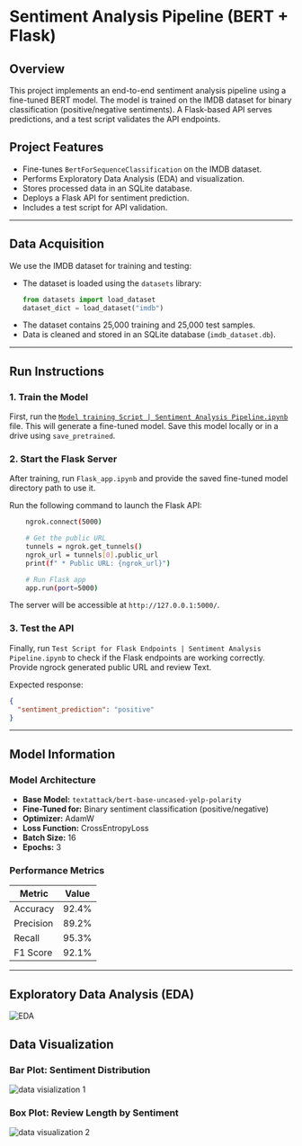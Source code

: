 # Sentiment Analysis Pipeline (BERT + Flask)

## Overview
This project implements an end-to-end sentiment analysis pipeline using a fine-tuned BERT model. The model is trained on the IMDB dataset for binary classification (positive/negative sentiments). A Flask-based API serves predictions, and a test script validates the API endpoints.

## Project Features
- Fine-tunes `BertForSequenceClassification` on the IMDB dataset.
- Performs Exploratory Data Analysis (EDA) and visualization.
- Stores processed data in an SQLite database.
- Deploys a Flask API for sentiment prediction.
- Includes a test script for API validation.

---
## Data Acquisition
We use the IMDB dataset for training and testing:
- The dataset is loaded using the `datasets` library:
  ```python
  from datasets import load_dataset
  dataset_dict = load_dataset("imdb")
  ```
- The dataset contains 25,000 training and 25,000 test samples.
- Data is cleaned and stored in an SQLite database (`imdb_dataset.db`).

---
## Run Instructions
### 1. Train the Model
First, run the [`Model training Script | Sentiment Analysis Pipeline.ipynb`](#[section-name](https://github.com/sainiakhil/Sentiment-Analysis-Pipeline/blob/main/Assignment%201%3A%20End-to-End%20Sentiment%20Analysis%20Pipeline/Model_training_Script___Sentiment_Analysis_Pipeline.ipynb)) file. This will generate a fine-tuned model. Save this model locally or in a drive using `save_pretrained`. 

### 2. Start the Flask Server
After training, run `Flask_app.ipynb` and provide the saved fine-tuned model directory path to use it.

Run the following command to launch the Flask API:
```sh
    ngrok.connect(5000)

    # Get the public URL
    tunnels = ngrok.get_tunnels()
    ngrok_url = tunnels[0].public_url
    print(f" * Public URL: {ngrok_url}")

    # Run Flask app
    app.run(port=5000)
```
The server will be accessible at `http://127.0.0.1:5000/`.

### 3. Test the API
Finally, run `Test Script for Flask Endpoints | Sentiment Analysis Pipeline.ipynb` to check if the Flask endpoints are working correctly. Provide ngrock generated public URL and review Text.

Expected response:
```json
{
  "sentiment_prediction": "positive"
}
```

---
## Model Information
### Model Architecture
- **Base Model:** `textattack/bert-base-uncased-yelp-polarity`
- **Fine-Tuned for:** Binary sentiment classification (positive/negative)
- **Optimizer:** AdamW
- **Loss Function:** CrossEntropyLoss
- **Batch Size:** 16
- **Epochs:** 3

### Performance Metrics
| Metric     | Value  |
|------------|--------|
| Accuracy   | 92.4%  |
| Precision  | 89.2%  |
| Recall     | 95.3%  |
| F1 Score   | 92.1%  |![data visialization 1](https://github.com/user-attachments/assets/577c4c48-43b3-4ea8-93ee-cea38824bcf4)


---
## Exploratory Data Analysis (EDA)
![EDA](https://github.com/user-attachments/assets/bc8c6fd4-1db3-479e-ae94-f242c85042d1)

## Data Visualization

### Bar Plot: Sentiment Distribution
![data visialization 1](https://github.com/user-attachments/assets/4d7f299a-01df-4968-98a3-6ebd0900857d)




### Box Plot: Review Length by Sentiment
![data visualization 2](https://github.com/user-attachments/assets/a4e33b49-8579-47ed-8654-dda7b467dac1)




